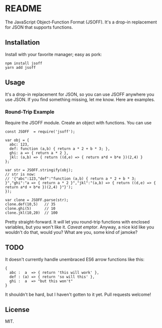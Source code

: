 # README #

The JavaScript Object-Function Format (JSOFF).  It's a drop-in replacement for JSON that supports functions.

## Installation

Install with your favorite manager; easy as pork:

    npm install jsoff
    yarn add jsoff

## Usage

It's a drop-in replacement for JSON, so you can use JSOFF anywhere you use
JSON.  If you find something missing, let me know.  Here are examples.

### Round-Trip Example

Require the JSOFF module.  Create an object with functions.  You can use

    const JSOFF  = require('jsoff');

    var obj = {
      abc: 123,
      def: function (a,b) { return a * 2 + b * 3; },
      ghi: a => { return a * 2 },
      jkl: (a,b) => { return ((d,e) => { return a*d + b*e })(2,4) }
    };

    var str = JSOFF.stringify(obj);
    // str is now:  
    // '{"abc":123,"def":"function (a,b) { return a * 2 + b * 3; }","ghi":"a => { return a * 2 }","jkl":"(a,b) => { return ((d,e) => { return a*d + b*e })(2,4) }"}');
    });

    var clone = JSOFF.parse(str);
    clone.def(10,5)   // 35
    clone.ghi(5)      // 10
    clone.jkl(10,20)  // 100

Pretty straight-forward.  It *will* let you round-trip functions with
enclosed variables, but you won't like it.  *Caveat emptor*.  Anyway, a nice
kid like you wouldn't do that, would you?  What are you, some kind of
jamoke?

## TODO

It doesn't currently handle unembraced ES6 arrow functions like this:

    {
      abc :  a  => { return 'this will work' },
      def : (a) => { return 'so will this' },
      ghi :  a  => "but this won't"
    }

It shouldn't be hard, but I haven't gotten to it yet.  Pull requests
welcome!

## License

MIT.

